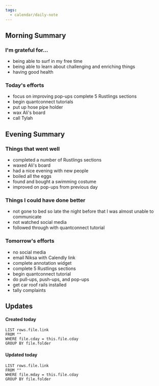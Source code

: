 ```yaml
---
tags:
  - calendar/daily-note
---
```


## Morning Summary

### I'm grateful for...

- being able to surf in my free time
- being able to learn about challenging and enriching things
- having good health

### Today's efforts

- focus on improving pop-ups complete 5 Rustlings sections
- begin quantconnect tutorials
- put up hose pipe holder
- wax Ali's board
- call Tylah

## Evening Summary

### Things that went well

- completed a number of Rustlings sections
- waxed Ali's board
- had a nice evening with new people
- boiled all the eggs
- found and bought a swimming costume
- improved on pop-ups from previous day

### Things I could have done better

- not gone to bed so late the night before that I was almost unable to communicate
- not watched social media
- followed through with quantconnect tutorial

### Tomorrow's efforts

- no social media
- email Niksa with Calendly link
- complete annotation widget
- complete 5 Rustlings sections
- begin quantconnect tutorial
- do pull-ups, push-ups, and pop-ups
- get car roof rails installed
- tally complaints

## Updates

#### Created today

```dataview
LIST rows.file.link
FROM ""
WHERE file.cday = this.file.cday
GROUP BY file.folder
```

#### Updated today

```dataview
LIST rows.file.link
FROM ""
WHERE file.mday = this.file.cday
GROUP BY file.folder
```
